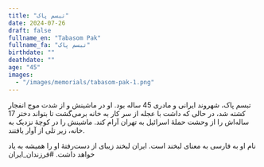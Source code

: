 ```yaml
---
title: "تبسم پاک"
date: 2024-07-26
draft: false
fullname_en: "Tabasom Pak"
fullname_fa: "تبسم پاک"
birthdate: ""
deathdate: ""
age: "45"
images:
  - "/images/memorials/tabasom-pak-1.png"
---
```


تبسم پاک، شهروند ایرانی و مادری 45 ساله بود. او در ماشینش و از شدت موج انفجار کشته شد، در حالی که داشت با عجله از سر کار به خانه برمی‌گشت تا بتواند دختر 17 ساله‌اش را از وحشت حملۀ اسرائیل به تهران آرام کند. ماشینش را در کوچۀ نزدیک به خانه، زیر تلی از آوار یافتند.

نام او به فارسی به معنای لبخند است. ایران لبخند زیبای از دست‌رفتۀ او را همیشه به یاد خواهد داشت.
#فرزندان_ایران